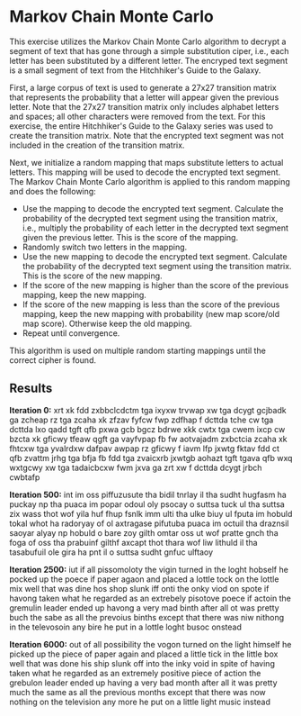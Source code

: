 # Markov Chain Monte Carlo

This exercise utilizes the Markov Chain Monte Carlo algorithm to decrypt a segment of text that has gone through a simple substitution ciper, i.e., 
each letter has been substituted by a different letter. The encryped text segment is a small segment of text from the Hitchhiker's Guide to the Galaxy.

First, a large corpus of text is used to generate a 27x27 transition matrix that represents the probability that a letter will appear given the previous letter. Note that the 27x27 transition matrix
only includes alphabet letters and spaces; all other characters were removed from the text. For this exercise, the entire Hitchhiker's Guide to the Galaxy series was used to create the transition matrix.
Note that the encrypted text segment was not included in the creation of the transition matrix.

Next, we initialize a random mapping that maps substitute letters to actual letters. This mapping will be used to decode the encrypted text segment. The Markov Chain Monte Carlo algorithm is
applied to this random mapping and does the following:

 - Use the mapping to decode the encrypted text segment. Calculate the probability of the decrypted text segment using the transition matrix, i.e., multiply the probability of each letter in the decrypted
 text segment given the previous letter. This is the score of the mapping.
 - Randomly switch two letters in the mapping.
 - Use the new mapping to decode the encrypted text segment. Calculate the probability of the decrypted text segment using the transition matrix. This is the score of the new mapping.
 - If the score of the new mapping is higher than the score of the previous mapping, keep the new mapping.
 - If the score of the new mapping is less than the score of the previous mapping, keep the new mapping with probability (new map score/old map score). Otherwise keep the old mapping.
 - Repeat until convergence.
 
This algorithm is used on multiple random starting mappings until the correct cipher is found.

## Results

**Iteration 0:**
xrt xk fdd zxbbclcdctm tga ixyxw trvwap xw tga dcygt gcjbadk ga zcheap rz tga zcaha xk zfzav fyfcw fwp zdfhap f dcttda tche cw tga dcttda lxo qadd tgft qfb pxwa gcb bgcz bdrwe xkk cwtx tga cwem ixcp cw bzcta xk gficwy tfeaw qgft ga vayfvpap fb fw aotvajadm zxbctcia zcaha xk fhtcxw tga yvalrdxw dafpav awpap rz gficwy f iavm lfp jxwtg fktav fdd ct qfb zvattm jrhg tga bfja fb fdd tga zvaicxrb jxwtgb aohazt tgft tgava qfb wxq wxtgcwy xw tga tadaicbcxw fwm jxva ga zrt xw f dcttda dcygt jrbch cwbtafp

**Iteration 500:**
int im oss piffuzusute tha bidil tnrlay il tha sudht hugfasm ha puckay np tha puaca im popar odoul oly psocay o suttsa tuck ul tha suttsa zix wass thot wof yila huf fhup fsnlk imm ulti tha ulke biuy ul fputa im hobuld tokal whot ha radoryay of ol axtragase pifutuba puaca im octuil tha draznsil saoyar alyay np hobuld o bare zoy gilth omtar oss ut wof pratte gnch tha foga of oss tha prabuinf gilthf axcapt thot thara wof liw lithuld il tha tasabufuil ole gira ha pnt il o suttsa sudht gnfuc ulftaoy

**Iteration 2500:**
iut if all pissomoloty the vigin turned in the loght hobself he pocked up the poece if paper agaon and placed a lottle tock on the lottle mix well that was dine hos shop slunk iff onti the onky viod on spote if havong taken what he regarded as an extrebely pisotove poece if actoin the gremulin leader ended up havong a very mad binth after all ot was pretty buch the sabe as all the prevoius binths except that there was niw nithong in the televosoin any bire he put in a lottle loght busoc onstead
 
**Iteration 6000:**
out of all possibility the vogon turned on the light himself he picked up the piece of paper again and placed a little tick in the little box well that was done his ship slunk off into the inky void in spite of having taken what he regarded as an extremely positive piece of action the grebulon leader ended up having a very bad month after all it was pretty much the same as all the previous months except that there was now nothing on the television any more he put on a little light music instead
